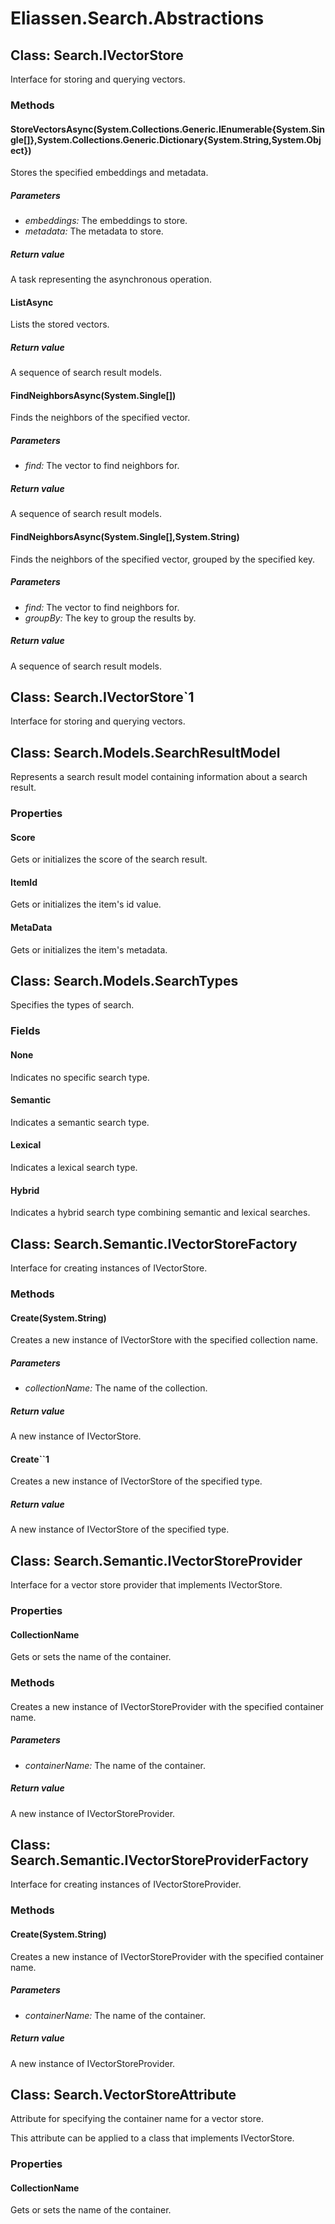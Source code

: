 ﻿# Eliassen.Search.Abstractions


## Class: Search.IVectorStore
Interface for storing and querying vectors. 

### Methods


#### StoreVectorsAsync(System.Collections.Generic.IEnumerable{System.Single[]},System.Collections.Generic.Dictionary{System.String,System.Object})
Stores the specified embeddings and metadata. 


##### Parameters
* *embeddings:* The embeddings to store.
* *metadata:* The metadata to store.




##### Return value
A task representing the asynchronous operation.



#### ListAsync
Lists the stored vectors. 


##### Return value
A sequence of search result models.



#### FindNeighborsAsync(System.Single[])
Finds the neighbors of the specified vector. 


##### Parameters
* *find:* The vector to find neighbors for.




##### Return value
A sequence of search result models.



#### FindNeighborsAsync(System.Single[],System.String)
Finds the neighbors of the specified vector, grouped by the specified key. 


##### Parameters
* *find:* The vector to find neighbors for.
* *groupBy:* The key to group the results by.




##### Return value
A sequence of search result models.



## Class: Search.IVectorStore`1
Interface for storing and querying vectors. 


## Class: Search.Models.SearchResultModel
Represents a search result model containing information about a search result. 

### Properties

#### Score
Gets or initializes the score of the search result.
#### ItemId
Gets or initializes the item's id value.
#### MetaData
Gets or initializes the item's metadata.

## Class: Search.Models.SearchTypes
Specifies the types of search. 

### Fields

#### None
Indicates no specific search type.
#### Semantic
Indicates a semantic search type.
#### Lexical
Indicates a lexical search type.
#### Hybrid
Indicates a hybrid search type combining semantic and lexical searches.

## Class: Search.Semantic.IVectorStoreFactory
Interface for creating instances of IVectorStore. 

### Methods


#### Create(System.String)
Creates a new instance of IVectorStore with the specified collection name. 


##### Parameters
* *collectionName:* The name of the collection.




##### Return value
A new instance of IVectorStore.



#### Create``1
Creates a new instance of IVectorStore of the specified type. 


##### Return value
A new instance of IVectorStore of the specified type.



## Class: Search.Semantic.IVectorStoreProvider
Interface for a vector store provider that implements IVectorStore. 

### Properties

#### CollectionName
Gets or sets the name of the container.
### Methods


#### 
Creates a new instance of IVectorStoreProvider with the specified container name. 


##### Parameters
* *containerName:* The name of the container.




##### Return value
A new instance of IVectorStoreProvider.



## Class: Search.Semantic.IVectorStoreProviderFactory
Interface for creating instances of IVectorStoreProvider. 

### Methods


#### Create(System.String)
Creates a new instance of IVectorStoreProvider with the specified container name. 


##### Parameters
* *containerName:* The name of the container.




##### Return value
A new instance of IVectorStoreProvider.



## Class: Search.VectorStoreAttribute
Attribute for specifying the container name for a vector store. 

This attribute can be applied to a class that implements IVectorStore.
### Properties

#### CollectionName
Gets or sets the name of the container.